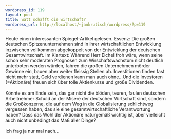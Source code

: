 ```yaml
--- 
wordpress_id: 119
layout: post
title: watt schafft die wirtschaft?
wordpress_url: http://localhost/~jankrutisch/wordpress/?p=119
---
```

Heute einen interessanten Spiegel-Artikel gelesen. Essenz: Die gro&szlig;en deutschen Spitzenunternehmen sind in ihrer wirtschaftlichen Entwicklung inzwischen vollkommen abgekoppelt von der Entwicklung der deutschen Gesamtwirtschaft. Im Klartext: W&auml;hrend Herr Eichel froh w&auml;re, wenn seine schon sehr moderaten Prognosen zum Wirschaftswachstum nicht deutlich unterboten werden w&uuml;rden, fahren die gro&szlig;en Unternehmen m&ouml;rder Gewinne ein, bauen aber weiter fleissig Stellen ab. Investitionen finden fast nicht mehr statt, Geld verdienen kann man auch ohne...Und die Investoren (=Aktion&auml;re) freuen sich &uuml;ber tolle Aktienkurse und gro&szlig;e Dividenden.<br />
<br />
K&ouml;nnte es am Ende sein, das gar nicht die bl&ouml;den, teuren, faulen deutschen Arbeitnehmer Schuld an der Misere der deutschen Wirtschaft sind, sondern die Gro&szlig;konzerne, die auf dem Weg in die Globalisierung schlichtweg vergessen haben, das sie eine gesamtwirtschaftliche Verantwortung haben?  Dass das Wohl der Aktion&auml;re naturgem&auml;&szlig; wichtig ist, aber vielleicht auch nicht unbedingt das Ma&szlig; aller Dinge?<br />
<br />
Ich frag ja nur mal nach...
